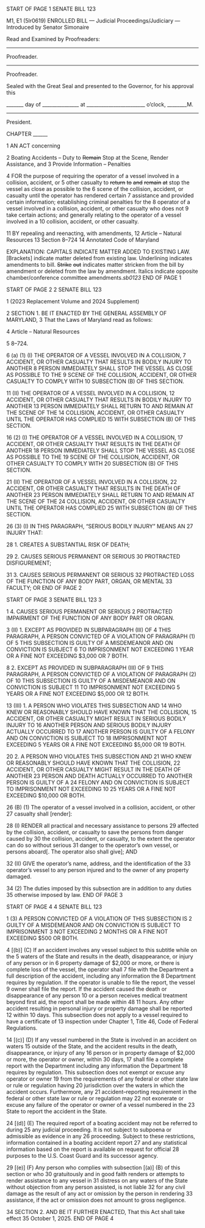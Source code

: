 START OF PAGE 1
SENATE BILL 123

M1, E1 (5lr0619)
ENROLLED BILL
— Judicial Proceedings/Judiciary —
Introduced by Senator Simonaire

Read and Examined by Proofreaders:

_______________________________________________
Proofreader.
_______________________________________________
Proofreader.

Sealed with the Great Seal and presented to the Governor, for his approval this

_______ day of _______________ at ________________________ o’clock, ________M.

______________________________________________
President.

CHAPTER ______

1 AN ACT concerning

2 Boating Accidents – Duty to ~~Remain~~ Stop at the Scene, Render Assistance, and
3 Provide Information – Penalties

4 FOR the purpose of requiring the operator of a vessel involved in a collision, accident, or
5 other casualty to ~~return~~ ~~to~~ ~~and~~ ~~remain~~ ~~at~~ stop the vessel as close as possible to the
6 scene of the collision, accident, or casualty until the operator has rendered certain
7 assistance and provided certain information; establishing criminal penalties for the
8 operator of a vessel involved in a collision, accident, or other casualty who does not
9 take certain actions; and generally relating to the operator of a vessel involved in a
10 collision, accident, or other casualty.

11 BY repealing and reenacting, with amendments,
12 Article – Natural Resources
13 Section 8–724
14 Annotated Code of Maryland

EXPLANATION: CAPITALS INDICATE MATTER ADDED TO EXISTING LAW.
[Brackets] indicate matter deleted from existing law.
Underlining indicates amendments to bill.
~~Strike~~ ~~out~~ indicates matter stricken from the bill by amendment or deleted from the law by
amendment.
Italics indicate opposite chamber/conference committee amendments.*sb0123*
END OF PAGE 1

START OF PAGE 2
2 SENATE BILL 123

1 (2023 Replacement Volume and 2024 Supplement)

2 SECTION 1. BE IT ENACTED BY THE GENERAL ASSEMBLY OF MARYLAND,
3 That the Laws of Maryland read as follows:

4 Article – Natural Resources

5 8–724.

6 (a) (1) (I) THE OPERATOR OF A VESSEL INVOLVED IN A COLLISION,
7 ACCIDENT, OR OTHER CASUALTY THAT RESULTS IN BODILY INJURY TO ANOTHER
8 PERSON IMMEDIATELY SHALL STOP THE VESSEL AS CLOSE AS POSSIBLE TO THE
9 SCENE OF THE COLLISION, ACCIDENT, OR OTHER CASUALTY TO COMPLY WITH
10 SUBSECTION (B) OF THIS SECTION.

11 (II) THE OPERATOR OF A VESSEL INVOLVED IN A COLLISION,
12 ACCIDENT, OR OTHER CASUALTY THAT RESULTS IN BODILY INJURY TO ANOTHER
13 PERSON IMMEDIATELY SHALL RETURN TO AND REMAIN AT THE SCENE OF THE
14 COLLISION, ACCIDENT, OR OTHER CASUALTY UNTIL THE OPERATOR HAS COMPLIED
15 WITH SUBSECTION (B) OF THIS SECTION.

16 (2) (I) THE OPERATOR OF A VESSEL INVOLVED IN A COLLISION,
17 ACCIDENT, OR OTHER CASUALTY THAT RESULTS IN THE DEATH OF ANOTHER
18 PERSON IMMEDIATELY SHALL STOP THE VESSEL AS CLOSE AS POSSIBLE TO THE
19 SCENE OF THE COLLISION, ACCIDENT, OR OTHER CASUALTY TO COMPLY WITH
20 SUBSECTION (B) OF THIS SECTION.

21 (II) THE OPERATOR OF A VESSEL INVOLVED IN A COLLISION,
22 ACCIDENT, OR OTHER CASUALTY THAT RESULTS IN THE DEATH OF ANOTHER
23 PERSON IMMEDIATELY SHALL RETURN TO AND REMAIN AT THE SCENE OF THE
24 COLLISION, ACCIDENT, OR OTHER CASUALTY UNTIL THE OPERATOR HAS COMPLIED
25 WITH SUBSECTION (B) OF THIS SECTION.

26 (3) (I) IN THIS PARAGRAPH, “SERIOUS BODILY INJURY” MEANS AN
27 INJURY THAT:

28 1. CREATES A SUBSTANTIAL RISK OF DEATH;

29 2. CAUSES SERIOUS PERMANENT OR SERIOUS
30 PROTRACTED DISFIGUREMENT;

31 3. CAUSES SERIOUS PERMANENT OR SERIOUS
32 PROTRACTED LOSS OF THE FUNCTION OF ANY BODY PART, ORGAN, OR MENTAL
33 FACULTY; OR
END OF PAGE 2

START OF PAGE 3
SENATE BILL 123 3

1 4. CAUSES SERIOUS PERMANENT OR SERIOUS
2 PROTRACTED IMPAIRMENT OF THE FUNCTION OF ANY BODY PART OR ORGAN.

3 (II) 1. EXCEPT AS PROVIDED IN SUBPARAGRAPH (III) OF
4 THIS PARAGRAPH, A PERSON CONVICTED OF A VIOLATION OF PARAGRAPH (1) OF
5 THIS SUBSECTION IS GUILTY OF A MISDEMEANOR AND ON CONVICTION IS SUBJECT
6 TO IMPRISONMENT NOT EXCEEDING 1 YEAR OR A FINE NOT EXCEEDING $3,000 OR
7 BOTH.

8 2. EXCEPT AS PROVIDED IN SUBPARAGRAPH (III) OF
9 THIS PARAGRAPH, A PERSON CONVICTED OF A VIOLATION OF PARAGRAPH (2) OF
10 THIS SUBSECTION IS GUILTY OF A MISDEMEANOR AND ON CONVICTION IS SUBJECT
11 TO IMPRISONMENT NOT EXCEEDING 5 YEARS OR A FINE NOT EXCEEDING $5,000 OR
12 BOTH.

13 (III) 1. A PERSON WHO VIOLATES THIS SUBSECTION AND
14 WHO KNEW OR REASONABLY SHOULD HAVE KNOWN THAT THE COLLISION,
15 ACCIDENT, OR OTHER CASUALTY MIGHT RESULT IN SERIOUS BODILY INJURY TO
16 ANOTHER PERSON AND SERIOUS BODILY INJURY ACTUALLY OCCURRED TO
17 ANOTHER PERSON IS GUILTY OF A FELONY AND ON CONVICTION IS SUBJECT TO
18 IMPRISONMENT NOT EXCEEDING 5 YEARS OR A FINE NOT EXCEEDING $5,000 OR
19 BOTH.

20 2. A PERSON WHO VIOLATES THIS SUBSECTION AND
21 WHO KNEW OR REASONABLY SHOULD HAVE KNOWN THAT THE COLLISION,
22 ACCIDENT, OR OTHER CASUALTY MIGHT RESULT IN THE DEATH OF ANOTHER
23 PERSON AND DEATH ACTUALLY OCCURRED TO ANOTHER PERSON IS GUILTY OF A
24 FELONY AND ON CONVICTION IS SUBJECT TO IMPRISONMENT NOT EXCEEDING 10
25 YEARS OR A FINE NOT EXCEEDING $10,000 OR BOTH.

26 (B) (1) The operator of a vessel involved in a collision, accident, or other
27 casualty shall [render]:

28 (I) RENDER all practical and necessary assistance to persons
29 affected by the collision, accident, or casualty to save the persons from danger caused by
30 the collision, accident, or casualty, to the extent the operator can do so without serious
31 danger to the operator’s own vessel, or persons aboard[. The operator also shall give]; AND

32 (II) GIVE the operator’s name, address, and the identification of the
33 operator’s vessel to any person injured and to the owner of any property damaged.

34 (2) The duties imposed by this subsection are in addition to any duties
35 otherwise imposed by law.
END OF PAGE 3

START OF PAGE 4
4 SENATE BILL 123

1 (3) A PERSON CONVICTED OF A VIOLATION OF THIS SUBSECTION IS
2 GUILTY OF A MISDEMEANOR AND ON CONVICTION IS SUBJECT TO IMPRISONMENT
3 NOT EXCEEDING 2 MONTHS OR A FINE NOT EXCEEDING $500 OR BOTH.

4 [(b)] (C) If an accident involves any vessel subject to this subtitle while on the
5 waters of the State and results in the death, disappearance, or injury of any person or in
6 property damage of $2,000 or more, or there is complete loss of the vessel, the operator shall
7 file with the Department a full description of the accident, including any information the
8 Department requires by regulation. If the operator is unable to file the report, the vessel
9 owner shall file the report. If the accident caused the death or disappearance of any person
10 or a person receives medical treatment beyond first aid, the report shall be made within 48
11 hours. Any other accident resulting in personal injury or property damage shall be reported
12 within 10 days. This subsection does not apply to a vessel required to have a certificate of
13 inspection under Chapter 1, Title 46, Code of Federal Regulations.

14 [(c)] (D) If any vessel numbered in the State is involved in an accident on waters
15 outside of the State, and the accident results in the death, disappearance, or injury of any
16 person or in property damage of $2,000 or more, the operator or owner, within 30 days,
17 shall file a complete report with the Department including any information the Department
18 requires by regulation. This subsection does not exempt or excuse any operator or owner
19 from the requirements of any federal or other state law or rule or regulation having
20 jurisdiction over the waters in which the accident occurs. Furthermore, any
21 accident–reporting requirement in the federal or other state law or rule or regulation may
22 not exonerate or excuse any failure of the operator or owner of a vessel numbered in the
23 State to report the accident in the State.

24 [(d)] (E) The required report of a boating accident may not be referred to during
25 any judicial proceeding. It is not subject to subpoena or admissible as evidence in any
26 proceeding. Subject to these restrictions, information contained in a boating accident report
27 and any statistical information based on the report is available on request for official
28 purposes to the U.S. Coast Guard and its successor agency.

29 [(e)] (F) Any person who complies with subsection [(a)] (B) of this section or who
30 gratuitously and in good faith renders or attempts to render assistance to any vessel in
31 distress on any waters of the State without objection from any person assisted, is not liable
32 for any civil damage as the result of any act or omission by the person in rendering
33 assistance, if the act or omission does not amount to gross negligence.

34 SECTION 2. AND BE IT FURTHER ENACTED, That this Act shall take effect
35 October 1, 2025.
END OF PAGE 4